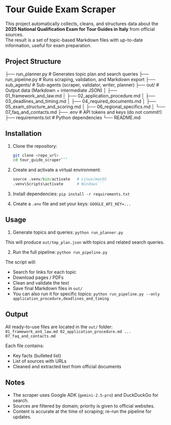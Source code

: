 # Tour Guide Exam Scraper

This project automatically collects, cleans, and structures data about the **2025 National Qualification Exam for Tour Guides in Italy** from official sources.  
The result is a set of topic-based Markdown files with up-to-date information, useful for exam preparation.

## Project Structure

├── run_planner.py # Generates topic plan and search queries
├── run_pipeline.py # Runs scraping, validation, and Markdown export
├── sub_agents/ # Sub-agents (scraper, validator, writer, planner)
├── out/ # Output data (Markdown + intermediate JSON)
│ ├── 01_framework_and_law.md
│ ├── 02_application_procedure.md
│ ├── 03_deadlines_and_timing.md
│ ├── 04_required_documents.md
│ ├── 05_exam_structure_and_scoring.md
│ ├── 06_regional_specifics.md
│ └── 07_faq_and_contacts.md
├── .env # API tokens and keys (do not commit!)
├── requirements.txt # Python dependencies
└── README.md

## Installation

1. Clone the repository:

   ````bash
   git clone <repo_url>
   cd tour_guide_scraper```

   ````

2. Create and activate a virtual environment:

   ````python -m venv .venv
   source .venv/bin/activate   # Linux/macOS
   .venv\Scripts\activate      # Windows```

   ````

3. Install dependencies:
   `pip install -r requirements.txt`

4. Create a `.env` file and set your keys:
   `GOOGLE_API_KEY=...`

## Usage

1. Generate topics and queries:
   `python run_planner.py`

This will produce `out/tmp_plan.json` with topics and related search queries.

2. Run the full pipeline:
   `python run_pipeline.py`

The script will:

- Search for links for each topic
- Download pages / PDFs
- Clean and validate the text
- Save final Markdown files in `out/`
- You can also run it for specific topics:
  `python run_pipeline.py --only application_procedure,deadlines_and_timing`

## Output

All ready-to-use files are located in the `out/` folder:
`01_framework_and_law.md
    02_application_procedure.md
    ...
    07_faq_and_contacts.md`

Each file contains:

- Key facts (bulleted list)
- List of sources with URLs
- Cleaned and extracted text from official documents

## Notes

- The scraper uses Google ADK (`gemini-2.5-pro`) and DuckDuckGo for search.
- Sources are filtered by domain; priority is given to official websites.
- Content is accurate at the time of scraping; re-run the pipeline for updates.
